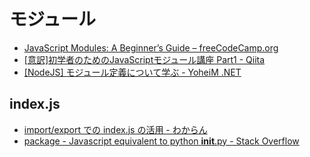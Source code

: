 # モジュール

- [JavaScript Modules: A Beginner’s Guide – freeCodeCamp.org](https://medium.freecodecamp.org/javascript-modules-a-beginner-s-guide-783f7d7a5fcc#.aurk2yrb9)
- [[意訳]初学者のためのJavaScriptモジュール講座 Part1 - Qiita](https://qiita.com/chuck0523/items/1868a4c04ab4d8cdfb23)
- [[NodeJS] モジュール定義について学ぶ - YoheiM .NET](https://www.yoheim.net/blog.php?q=20150101)


## index.js

- [import/export での index.js の活用 - わからん](http://d.hatena.ne.jp/kitokitoki/20160818/p1)
- [package - Javascript equivalent to python __init__.py - Stack Overflow](https://stackoverflow.com/questions/43812514/javascript-equivalent-to-python-init-py)
